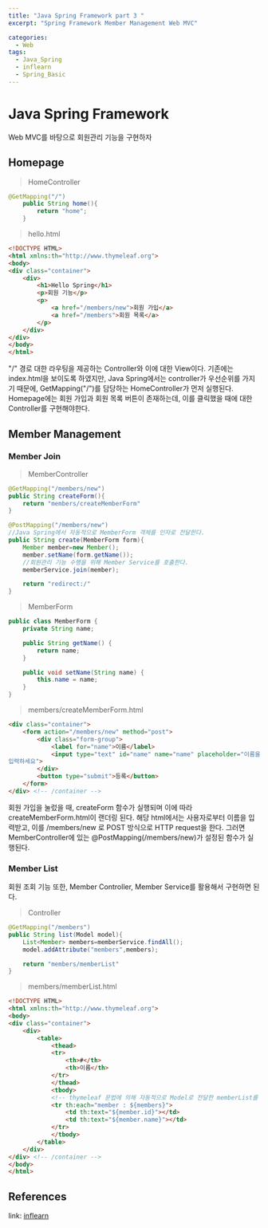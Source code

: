 ```yaml
---
title: "Java Spring Framework part 3 "
excerpt: "Spring Framework Member Management Web MVC"

categories:
  - Web
tags:
  - Java_Spring
  - inflearn
  - Spring_Basic
---
```

# Java Spring Framework 
Web MVC를 바탕으로 회원관리 기능을 구현하자

## Homepage
>HomeController

```java
@GetMapping("/")
    public String home(){
        return "home";
    }
```
>hello.html

```html
<!DOCTYPE HTML>
<html xmlns:th="http://www.thymeleaf.org">
<body>
<div class="container">
    <div>
        <h1>Hello Spring</h1>
        <p>회원 기능</p>
        <p>
            <a href="/members/new">회원 가입</a>
            <a href="/members">회원 목록</a>
        </p>
    </div>
</div>
</body>
</html>
```
"/" 경로 대한 라우팅을 제공하는 Controller와 이에 대한 View이다. 기존에는 index.html을 보이도록 하였지만, Java Spring에서는 controller가 우선순위를 가지기 때문에, GetMapping("/")를 담당하는 HomeController가 먼저 실행된다.
Homepage에는 회원 가입과 회원 목록 버튼이 존재하는데, 이를 클릭했을 때에 대한 Controller를 구현해야한다.
## Member Management
### Member Join
>MemberController

```java
@GetMapping("/members/new")
public String createForm(){
    return "members/createMemberForm"
}

@PostMapping("/members/new")
//Java Spring에서 자동적으로 MemberForm 객체를 인자로 전달한다.
public String create(MemberForm form){
    Member member=new Member();
    member.setName(form.getName());
    //회원관리 기능 수행을 위해 Member Service를 호출한다.
    memberService.join(member);

    return "redirect:/"
}
```
>MemberForm

```java
public class MemberForm {
    private String name;

    public String getName() {
        return name;
    }

    public void setName(String name) {
        this.name = name;
    }
}
```

>members/createMemberForm.html

```html
<div class="container">
    <form action="/members/new" method="post">
        <div class="form-group">
            <label for="name">이름</label>
            <input type="text" id="name" name="name" placeholder="이름을
입력하세요">
        </div>
        <button type="submit">등록</button>
    </form>
</div> <!-- /container -->
```
회원 가입을 눌렀을 때, createForm 함수가 실행되며 이에 따라 createMemberForm.html이 랜더링 된다. 해당 html에서는 사용자로부터 이름을 입력받고, 이를 /members/new 로 POST 방식으로 HTTP request을 한다. 그러면 MemberController에 있는 @PostMapping(/members/new)가 설정된 함수가 실행된다.

### Member List
회원 조회 기능 또한, Member Controller, Member Service를 활용해서 구현하면 된다.

>Controller

```java
@GetMapping("/members")
public String list(Model model){
    List<Member> members=memberService.findAll();
    model.addAttribute("members",members);

    return "members/memberList"
}
```
>members/memberList.html

```html
<!DOCTYPE HTML>
<html xmlns:th="http://www.thymeleaf.org">
<body>
<div class="container">
    <div>
        <table>
            <thead>
            <tr>
                <th>#</th>
                <th>이름</th>
            </tr>
            </thead>
            <tbody>
            <!-- thymeleaf 문법에 의해 자동적으로 Model로 전달한 memberList를 이용해서 있는 각각의  member에 대한 랜더링을 자동으로 진행한다. -->
            <tr th:each="member : ${members}">
                <td th:text="${member.id}"></td>
                <td th:text="${member.name}"></td>
            </tr>
            </tbody>
        </table>
    </div>
</div> <!-- /container -->
</body>
</html>
```

## References
link: [inflearn](https://www.inflearn.com/roadmaps/373)